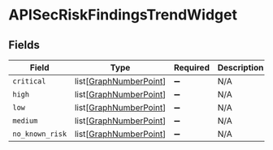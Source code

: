# APISecRiskFindingsTrendWidget


## Fields

| Field                                                             | Type                                                              | Required                                                          | Description                                                       |
| ----------------------------------------------------------------- | ----------------------------------------------------------------- | ----------------------------------------------------------------- | ----------------------------------------------------------------- |
| `critical`                                                        | list[[GraphNumberPoint](../../models/shared/graphnumberpoint.md)] | :heavy_minus_sign:                                                | N/A                                                               |
| `high`                                                            | list[[GraphNumberPoint](../../models/shared/graphnumberpoint.md)] | :heavy_minus_sign:                                                | N/A                                                               |
| `low`                                                             | list[[GraphNumberPoint](../../models/shared/graphnumberpoint.md)] | :heavy_minus_sign:                                                | N/A                                                               |
| `medium`                                                          | list[[GraphNumberPoint](../../models/shared/graphnumberpoint.md)] | :heavy_minus_sign:                                                | N/A                                                               |
| `no_known_risk`                                                   | list[[GraphNumberPoint](../../models/shared/graphnumberpoint.md)] | :heavy_minus_sign:                                                | N/A                                                               |